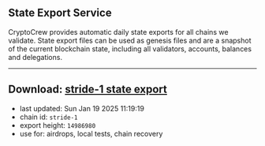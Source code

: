 ## State Export Service
CryptoCrew provides automatic daily state exports for all chains we validate. State export files can be used as genesis files and are a snapshot of the current blockchain state, including all validators, accounts, balances and delegations.

---
**Download: [stride-1 state export](https://dl-eu2.ccvalidators.com/SERVICE/stride/stride-1_export_14986980.json)**
---

- last updated: Sun Jan 19 2025 11:19:19
- chain id: `stride-1`
- export height: `14986980`
- use for: airdrops, local tests, chain recovery
